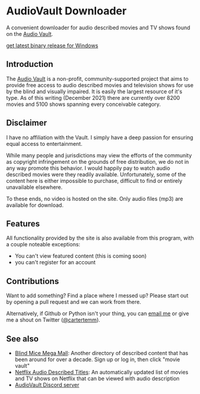 # AudioVault Downloader

A convenient downloader for audio described movies and TV shows found on the [Audio Vault](https://audiovault.net).

[get latest binary release for Windows](https://github.com/cartertemm/audiovault-downloader/releases/download/v0.1/audiovault.exe)

## Introduction

The [Audio Vault](https://audiovault.net/) is a non-profit, community-supported project that aims to provide free access to audio described movies and television shows for use by the blind and visually impaired. It is easily the largest resource of it's type. As of this writing (December 2021) there are currently over 8200 movies and 5100 shows spanning every conceivable category.

## Disclaimer

I have no affiliation with the Vault. I simply have a deep passion for ensuring equal access to entertainment.

While many people and jurisdictions may view the efforts of the community as copyright infringement on the grounds of free distribution, we do not in any way promote this behavior. I would happily pay to watch audio described movies were they readily available. Unfortunately, some of the content here is either impossible to purchase, difficult to find or entirely unavailable elsewhere.

To these ends, no video is hosted on the site. Only audio files (mp3) are available for download.

## Features

All functionality provided by the site is also available from this program, with a couple noteable exceptions:

* You can't view featured content (this is coming soon)
* you can't register for an account

## Contributions

Want to add something? Find a place where I messed up? Please start out by opening a pull request and we can work from there.

Alternatively, if Github or Python isn't your thing, you can [email me](mailto:cartertemm@gmail.com) or give me a shout on Twitter ([@cartertemm](https://twitter.com/cartertemm)).

## See also

* [Blind Mice Mega Mall](https://www.blindmicemegamall.com/bmm/shop/Home): Another directory of described content that has been around for over a decade. Sign up or log in, then click "movie vault"
* [Netflix Audio Described Titles](https://adp.acb.org/netflixad.html): An automatically updated list of movies and TV shows on Netflix that can be viewed with audio description
* [AudioVault Discord server](https://discord.gg/sZ2PqF8)
